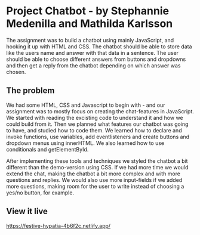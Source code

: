 # Project Chatbot - by Stephannie Medenilla and Mathilda Karlsson

The assignment was to build a chatbot using mainly JavaScript, and hooking it up with HTML and CSS. The chatbot should be able to store data like the users name and answer with that data in a sentence. The user should be able to choose different answers from buttons and dropdowns and then get a reply from the chatbot depending on which answer was chosen.


## The problem

We had some HTML, CSS and Javascript to begin with - and our assignment was to mostly focus on creating the chat-features in JavaScript. We started with reading the excisting code to understand it and how we could build from it. Then we planned what features our chatbot was going to have, and studied how to code them. We learned how to declare and invoke functions, use variables, add eventlisteners and create buttons and dropdown menus using innerHTML. We also learned how to use conditionals and getElementById.

After implementing these tools and techniques we styled the chatbot a bit different than the demo-version using CSS. If we had more time we would extend the chat, making the chatbot a bit more complex and with more questions and replies. We would also use more input-fields if we added more questions, making room for the user to write instead of choosing a yes/no button, for example.


## View it live

https://festive-hypatia-4b6f2c.netlify.app/ 
